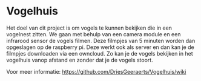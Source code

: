 # Vogelhuis

Het doel van dit project is om vogels te kunnen bekijken die in een vogelnest zitten. We gaan met behulp van een camera module en een infrarood sensor de vogels filmen. Deze filmpjes van 5 minuten worden dan opgeslagen op de raspberry pi. Deze werkt ook als server en dan kan je de filmpjes downloaden via een owncloud. Zo kan je de vogels bekijken in het vogelhuis vanop afstand en zonder dat je de vogels stoort.

Voor meer informatie:
https://github.com/DriesGeeraerts/Vogelhuis/wiki

